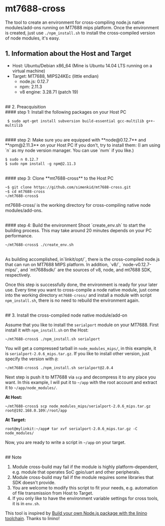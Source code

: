 # mt7688-cross
The tool to create an environment for cross-compiling node.js native modules/add-ons running on MT7688 mips platform. Once the environment is created, just use `./npm_install.sh` to install the cross-compiled version of node modules, it's easy.  

## 1. Information about the Host and Target  

* Host: Ubuntu/Debian x86_64 (Mine is Ubuntu 14.04 LTS running on a virtual machine)
* Target: MT7688, MIPS24KEc (little endian)  
    * node.js: 0.12.7
    * npm: 2.11.3
    * v8 engine: 3.28.71 (patch 19)  

</br>
## 2. Preacquisition  

</br>
#### step 1: Install the following packages on your Host PC  

` $ sudo apt-get install subversion build-essential gcc-multilib g++-multilib`  

</br>
#### step 2: Make sure you are equipped with **node@0.12.7** and **npm@2.11.3** on your Host PC
If you don't, try to install them: (I am using `n` as my node version manager. You can use `nvm` if you like.)  

`$ sudo n 0.12.7`  
`$ sudo npm install -g npm@2.11.3`  

</br>
#### step 3: Clone **mt7688-cross** to the Host PC  

`~$ git clone https://github.com/simenkid/mt7688-cross.git`  
`~$ cd mt7688-cross`  
`~/mt7688-cross$`  

mt7688-cross/ is the working directory for cross-compiling native node modules/add-ons.  

</br>
#### step 4: Build the environment  
Shoot `create_env.sh` to start the building process. This may take around 20 minutes depends on your PC performance.  

`~/mt7688-cross$ ./create_env.sh`  

</br>
As building accomplished,  in`linkit/opt/`, there is the cross-compiled node.js that can run on MT7688 MIPS platform. In addition, `v8/`, `node-v0.12.7-mips/`, and `mt7688sdk/` are the sources of v8, node, and mt7688 SDK, respectively.  

Once this step is successfully done, the environment is ready for your later use. Every time you want to cross-compile a node native module, just come into the working directory `mt7688-cross/` and install a module with script `npm_install.sh`, there is no need to rebuild the environment again.  

</br>
## 3. Install the cross-compiled node native module/add-on  

Assume that you like to install the `serialport` module on your MT7688. First install it with `npm_install.sh` on the Host:  

`~/mt7688-cross$ ./npm_install.sh serialport`  

You will get a compressed tarball in `node_modules_mips/`, in this example, it is `serialport-2.0.6_mips.tar.gz`. If you like to install other version, just specify the version with `@`:  

`~/mt7688-cross$ ./npm_install.sh serialport@2.0.4`  

Next step is push it to MT7688 via `scp` and decompress it to any place you want. In this example, I will put it to `~/app` with the root account and extract it to `~/app/node_modules/`.  

**At Host:**  

`~/mt7688-cross$ scp node_modules_mips/serialport-2.0.6_mips.tar.gz root@192.168.0.109:/root/app`  

**At Target:**  

`root@mylinkit:~/app# tar xvf serialport-2.0.6_mips.tar.gz -C node_modules/`  

Now, you are ready to write a script in `~/app` on your target.  

</br>
## Note

1. Module cross-build may fail if the module is highly platform-dependent, e.g. module that operates SoC gpio/uart and other peripherals. 
2. Module cross-build may fail if the module requires some libraries that SDK doesn't provide. 
3. You are welcome to modify this script to fit your needs, e.g. automation of file transmission from Host to Target.
4. If you only like to have the environment variable settings for cross tools, it is in `env.sh`.

This tool is inspired by [Build your own Node.js package with the linino toolchain](http://wiki.linino.org/doku.php?id=wiki:nodepackage). Thanks to linino!
